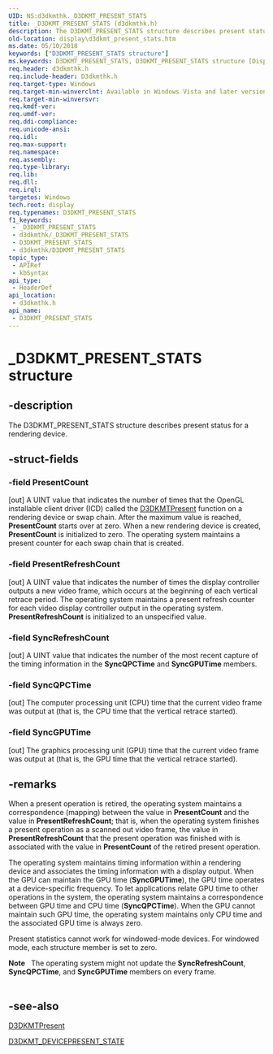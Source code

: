 ```yaml
---
UID: NS:d3dkmthk._D3DKMT_PRESENT_STATS
title: _D3DKMT_PRESENT_STATS (d3dkmthk.h)
description: The D3DKMT_PRESENT_STATS structure describes present status for a rendering device.
old-location: display\d3dkmt_present_stats.htm
ms.date: 05/10/2018
keywords: ["D3DKMT_PRESENT_STATS structure"]
ms.keywords: D3DKMT_PRESENT_STATS, D3DKMT_PRESENT_STATS structure [Display Devices], OpenGL_Structs_181828f7-c22f-4f23-914d-83a8961cdefe.xml, _D3DKMT_PRESENT_STATS, d3dkmthk/D3DKMT_PRESENT_STATS, display.d3dkmt_present_stats
req.header: d3dkmthk.h
req.include-header: D3dkmthk.h
req.target-type: Windows
req.target-min-winverclnt: Available in Windows Vista and later versions of the Windows operating systems.
req.target-min-winversvr: 
req.kmdf-ver: 
req.umdf-ver: 
req.ddi-compliance: 
req.unicode-ansi: 
req.idl: 
req.max-support: 
req.namespace: 
req.assembly: 
req.type-library: 
req.lib: 
req.dll: 
req.irql: 
targetos: Windows
tech.root: display
req.typenames: D3DKMT_PRESENT_STATS
f1_keywords:
 - _D3DKMT_PRESENT_STATS
 - d3dkmthk/_D3DKMT_PRESENT_STATS
 - D3DKMT_PRESENT_STATS
 - d3dkmthk/D3DKMT_PRESENT_STATS
topic_type:
 - APIRef
 - kbSyntax
api_type:
 - HeaderDef
api_location:
 - d3dkmthk.h
api_name:
 - D3DKMT_PRESENT_STATS
---
```


# _D3DKMT_PRESENT_STATS structure


## -description

The D3DKMT_PRESENT_STATS structure describes present status for a rendering device.

## -struct-fields

### -field PresentCount

[out] A UINT value that indicates the number of times that the OpenGL installable client driver (ICD) called the <a href="/windows-hardware/drivers/ddi/d3dkmthk/nf-d3dkmthk-d3dkmtpresent">D3DKMTPresent</a> function on a rendering device or swap chain. After the maximum value is reached, <b>PresentCount</b> starts over at zero. When a new rendering device is created, <b>PresentCount</b> is initialized to zero. The operating system maintains a present counter for each swap chain that is created.

### -field PresentRefreshCount

[out] A UINT value that indicates the number of times the display controller outputs a new video frame, which occurs at the beginning of each vertical retrace period. The operating system maintains a present refresh counter for each video display controller output in the operating system. <b>PresentRefreshCount</b> is initialized to an unspecified value.

### -field SyncRefreshCount

[out] A UINT value that indicates the number of the most recent capture of the timing information in the <b>SyncQPCTime</b> and <b>SyncGPUTime</b> members.

### -field SyncQPCTime

[out] The computer processing unit (CPU) time that the current video frame was output at (that is, the CPU time that the vertical retrace started).

### -field SyncGPUTime

[out] The graphics processing unit (GPU) time that the current video frame was output at (that is, the GPU time that the vertical retrace started).

## -remarks

When a present operation is retired, the operating system maintains a correspondence (mapping) between the value in <b>PresentCount</b> and the value in <b>PresentRefreshCount</b>; that is, when the operating system finishes a present operation as a scanned out video frame, the value in <b>PresentRefreshCount</b> that the present operation was finished with is associated with the value in <b>PresentCount</b> of the retired present operation. 

The operating system maintains timing information within a rendering device and associates the timing information with a display output. When the GPU can maintain the GPU time (<b>SyncGPUTime</b>), the GPU time operates at a device-specific frequency. To let applications relate GPU time to other operations in the system, the operating system maintains a correspondence between GPU time and CPU time (<b>SyncQPCTime</b>). When the GPU cannot maintain such GPU time, the operating system maintains only CPU time and the associated GPU time is always zero. 

Present statistics cannot work for windowed-mode devices. For windowed mode, each structure member is set to zero.

<div class="alert"><b>Note</b>    The operating system might not update the <b>SyncRefreshCount</b>, <b>SyncQPCTime</b>, and <b>SyncGPUTime</b> members on every frame.</div>
<div> </div>

## -see-also

<a href="/windows-hardware/drivers/ddi/d3dkmthk/nf-d3dkmthk-d3dkmtpresent">D3DKMTPresent</a>



<a href="/windows-hardware/drivers/ddi/d3dkmthk/ns-d3dkmthk-_d3dkmt_devicepresent_state">D3DKMT_DEVICEPRESENT_STATE</a>
